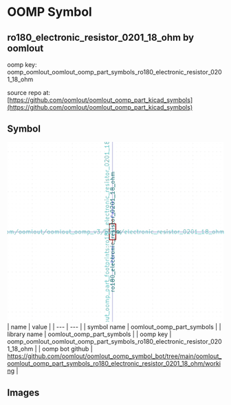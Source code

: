 # OOMP Symbol  
## ro180_electronic_resistor_0201_18_ohm  by oomlout  
  
oomp key: oomp_oomlout_oomlout_oomp_part_symbols_ro180_electronic_resistor_0201_18_ohm  
  
source repo at: [https://github.com/oomlout/oomlout_oomp_part_kicad_symbols](https://github.com/oomlout/oomlout_oomp_part_kicad_symbols)  
## Symbol  
  
[![working.png](working_600.png)](working.png)  
| name | value | 
| --- | --- | 
| symbol name | oomlout_oomp_part_symbols | 
| library name | oomlout_oomp_part_symbols | 
| oomp key | oomp_oomlout_oomlout_oomp_part_symbols_ro180_electronic_resistor_0201_18_ohm | 
| oomp bot github | https://github.com/oomlout/oomlout_oomp_symbol_bot/tree/main/oomlout_oomlout_oomp_part_symbols_ro180_electronic_resistor_0201_18_ohm/working | 
## Images  
